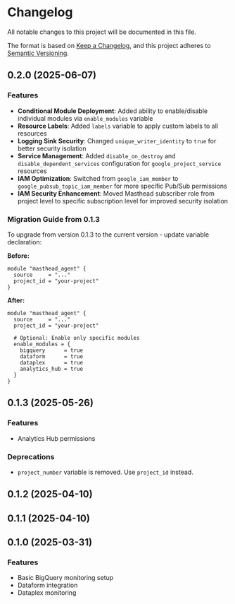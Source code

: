 # Changelog

All notable changes to this project will be documented in this file.

The format is based on [Keep a Changelog](https://keepachangelog.com/en/1.0.0/),
and this project adheres to [Semantic Versioning](https://semver.org/spec/v2.0.0.html).

## 0.2.0 (2025-06-07)

### Features

- **Conditional Module Deployment**: Added ability to enable/disable individual modules via `enable_modules` variable
- **Resource Labels**: Added `labels` variable to apply custom labels to all resources
- **Logging Sink Security**: Changed `unique_writer_identity` to `true` for better security isolation
- **Service Management**: Added `disable_on_destroy` and `disable_dependent_services` configuration for `google_project_service` resources
- **IAM Optimization**: Switched from `google_iam_member` to `google_pubsub_topic_iam_member` for more specific Pub/Sub permissions
- **IAM Security Enhancement**: Moved Masthead subscriber role from project level to specific subscription level for improved security isolation

### Migration Guide from 0.1.3

To upgrade from version 0.1.3 to the current version - update variable declaration:

**Before:**

```hcl
module "masthead_agent" {
  source     = "..."
  project_id = "your-project"
}
```

**After:**

```hcl
module "masthead_agent" {
  source     = "..."
  project_id = "your-project"

  # Optional: Enable only specific modules
  enable_modules = {
    bigquery      = true
    dataform      = true
    dataplex      = true
    analytics_hub = true
  }
}
```

## 0.1.3 (2025-05-26)

### Features

- Analytics Hub permissions

### Deprecations

- `project_number` variable is removed. Use `project_id` instead.

## 0.1.2 (2025-04-10)

## 0.1.1 (2025-04-10)

## 0.1.0 (2025-03-31)

### Features

- Basic BigQuery monitoring setup
- Dataform integration
- Dataplex monitoring
